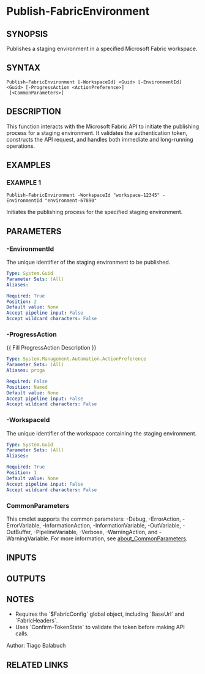 ﻿---
external help file: FabricTools-help.xml
Module Name: FabricTools
online version: https://learn.microsoft.com/en-us/rest/api/fabric/eventhouse/items/list-eventhouses?tabs=HTTP
schema: 2.0.0
---

# Publish-FabricEnvironment

## SYNOPSIS
Publishes a staging environment in a specified Microsoft Fabric workspace.

## SYNTAX

```
Publish-FabricEnvironment [-WorkspaceId] <Guid> [-EnvironmentId] <Guid> [-ProgressAction <ActionPreference>]
 [<CommonParameters>]
```

## DESCRIPTION
This function interacts with the Microsoft Fabric API to initiate the publishing process for a staging environment.
It validates the authentication token, constructs the API request, and handles both immediate and long-running operations.

## EXAMPLES

### EXAMPLE 1
```
Publish-FabricEnvironment -WorkspaceId "workspace-12345" -EnvironmentId "environment-67890"
```

Initiates the publishing process for the specified staging environment.

## PARAMETERS

### -EnvironmentId
The unique identifier of the staging environment to be published.

```yaml
Type: System.Guid
Parameter Sets: (All)
Aliases:

Required: True
Position: 2
Default value: None
Accept pipeline input: False
Accept wildcard characters: False
```

### -ProgressAction
{{ Fill ProgressAction Description }}

```yaml
Type: System.Management.Automation.ActionPreference
Parameter Sets: (All)
Aliases: proga

Required: False
Position: Named
Default value: None
Accept pipeline input: False
Accept wildcard characters: False
```

### -WorkspaceId
The unique identifier of the workspace containing the staging environment.

```yaml
Type: System.Guid
Parameter Sets: (All)
Aliases:

Required: True
Position: 1
Default value: None
Accept pipeline input: False
Accept wildcard characters: False
```

### CommonParameters
This cmdlet supports the common parameters: -Debug, -ErrorAction, -ErrorVariable, -InformationAction, -InformationVariable, -OutVariable, -OutBuffer, -PipelineVariable, -Verbose, -WarningAction, and -WarningVariable. For more information, see [about_CommonParameters](http://go.microsoft.com/fwlink/?LinkID=113216).

## INPUTS

## OUTPUTS

## NOTES
- Requires the \`$FabricConfig\` global object, including \`BaseUrl\` and \`FabricHeaders\`.
- Uses \`Confirm-TokenState\` to validate the token before making API calls.

Author: Tiago Balabuch

## RELATED LINKS
